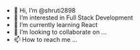 - 👋 Hi, I’m @shruti2898
- 👀 I’m interested in Full Stack Development
- 🌱 I’m currently learning React
- 💞️ I’m looking to collaborate on ...
- 📫 How to reach me ...

<!---
shruti2898/shruti2898 is a ✨ special ✨ repository because its `README.md` (this file) appears on your GitHub profile.
You can click the Preview link to take a look at your changes.
--->
